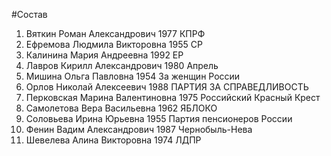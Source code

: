 #Состав
1. Вяткин Роман Александрович 1977 КПРФ
2. Ефремова Людмила Викторовна 1955 СР
3. Калинина Мария Андреевна 1992 ЕР
4. Лавров Кирилл Александрович 1980 Апрель
5. Мишина Ольга Павловна 1954 За женщин России
6. Орлов Николай Алексеевич 1988 ПАРТИЯ ЗА СПРАВЕДЛИВОСТЬ
7. Перковская Марина Валентиновна 1975 Российский Красный Крест
8. Самолетова Вера Васильевна 1962 ЯБЛОКО
9. Соловьева Ирина Юрьевна 1955 Партия пенсионеров России
10. Фенин Вадим Александрович 1987 Чернобыль-Нева
11. Шевелева Алина Викторовна 1974 ЛДПР
